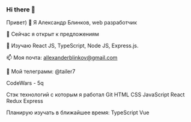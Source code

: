 ### Hi there 👋
Привет) 👋  Я Александр Блинков, web разработчик

🔭 Сейчас я открыт к предложениям

🌱 Изучаю React JS, TypeScript, Node JS, Express.js.

📫 Моя почта: allexanderblinkov@gmail.com

🤔 Мой телеграмм: @tailer7

CodeWars - 5q

Стэк технологий c которым я работал
Git HTML CSS  JavaScript React Redux Express

Планирую изучать в ближайшее время:
TypeScript
Vue

<!--
**tingol88/tingol88** is a ✨ _special_ ✨ repository because its `README.md` (this file) appears on your GitHub profile.

Here are some ideas to get you started:

- 🔭 I’m currently working on ...
- 🌱 I’m currently learning ...
- 👯 I’m looking to collaborate on ...
- 🤔 I’m looking for help with ...
- 💬 Ask me about ...
- 📫 How to reach me: ...
- 😄 Pronouns: ...
- ⚡ Fun fact: ...
-->
